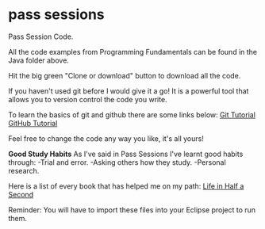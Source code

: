 # pass sessions
Pass Session Code.

All the code examples from Programming Fundamentals can be found in the Java folder above. 

Hit the big green "Clone or download" button to download all the code.

If you haven't used git before I would give it a go! It is a powerful tool that allows you to version control the code you write.

To learn the basics of git and github there are some links below:
  <a href="https://try.github.io/levels/1/challenges/1">Git Tutorial</a>
  <a href="https://guides.github.com/activities/hello-world/">GitHub Tutorial</a>
  
  
Feel free to change the code any way you like, it's all yours!

<b>Good Study Habits</b>
As I've said in Pass Sessions I've learnt good habits through:
  -Trial and error.
  -Asking others how they study.
  -Personal research.

Here is a list of every book that has helped me on my path:
  <a href="https://www.amazon.com.au/Life-Half-Second-Achieve-Success-ebook/dp/B00FZFB2OI"> Life in Half a Second </a>


Reminder:
  You will have to import these files into your Eclipse project to run them.
